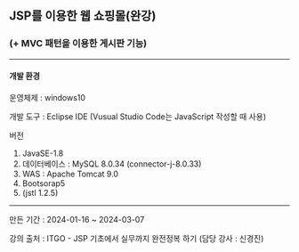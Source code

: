 ## JSP를 이용한 웹 쇼핑몰(완강)
### (+ MVC 패턴을 이용한 게시판 기능)
---
#### 개발 환경
운영체제 : windows10

개발 도구 : Eclipse IDE (Vusual Studio Code는 JavaScript 작성할 때 사용)

버전

1. JavaSE-1.8
2. 데이터베이스 : MySQL 8.0.34 (connector-j-8.0.33)
3. WAS : Apache Tomcat 9.0
4. Bootsorap5
5. (jstl 1.2.5)
---
만든 기간 : 2024-01-16 ~ 2024-03-07

강의 출처 : ITGO - JSP 기초에서 실무까지 완전정복 하기 (담당 강사 : 신경진)
